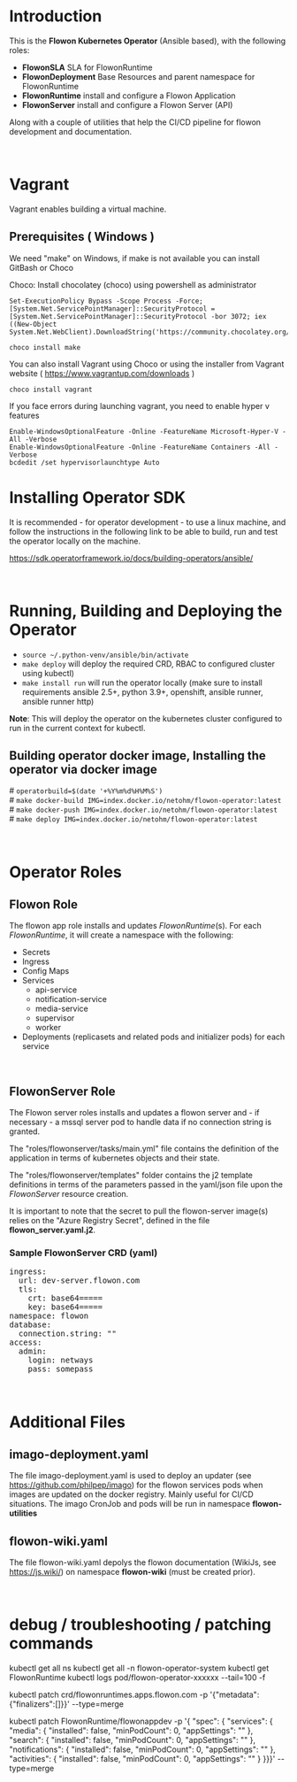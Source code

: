 # Introduction

This is the **Flowon Kubernetes Operator** (Ansible based), with the following roles:

- **FlowonSLA** SLA for FlowonRuntime
- **FlowonDeployment** Base Resources and parent namespace for FlowonRuntime
- **FlowonRuntime** install and configure a Flowon Application
- **FlowonServer** install and configure a Flowon Server (API)

Along with a couple of utilities that help the CI/CD pipeline for flowon development and documentation.

<br>

# Vagrant

Vagrant enables building a virtual machine.

## Prerequisites ( Windows )

We need "make" on Windows, if make is not available you can install GitBash or Choco

Choco: Install chocolatey (choco) using powershell as administrator

```
Set-ExecutionPolicy Bypass -Scope Process -Force; [System.Net.ServicePointManager]::SecurityProtocol = [System.Net.ServicePointManager]::SecurityProtocol -bor 3072; iex ((New-Object System.Net.WebClient).DownloadString('https://community.chocolatey.org/install.ps1'))
```

```
choco install make
```

You can also install Vagrant using Choco or using the installer from Vagrant website ( https://www.vagrantup.com/downloads )

```
choco install vagrant
```

If you face errors during launching vagrant, you need to enable hyper v features

```
Enable-WindowsOptionalFeature -Online -FeatureName Microsoft-Hyper-V -All -Verbose
Enable-WindowsOptionalFeature -Online -FeatureName Containers -All -Verbose
bcdedit /set hypervisorlaunchtype Auto
```

# Installing Operator SDK

It is recommended - for operator development - to use a linux machine, and follow the instructions in the following link to be able to build, run and test the operator locally on the machine.

https://sdk.operatorframework.io/docs/building-operators/ansible/

<br>

# Running, Building and Deploying the Operator

- `source ~/.python-venv/ansible/bin/activate`
- `make deploy` will deploy the required CRD, RBAC to configured cluster using kubectl)
- `make install run` will run the operator locally (make sure to install requirements ansible 2.5+, python 3.9+, openshift, ansible runner, ansible runner http)

**Note**: This will deploy the operator on the kubernetes cluster configured to run in the current context for kubectl.

## Building operator docker image, Installing the operator via docker image

\# `operatorbuild=$(date '+%Y%m%d%H%M%S')` \
\# `make docker-build IMG=index.docker.io/netohm/flowon-operator:latest` \
\# `make docker-push IMG=index.docker.io/netohm/flowon-operator:latest` \
\# `make deploy IMG=index.docker.io/netohm/flowon-operator:latest`

<br>

# Operator Roles

## Flowon Role

The flowon app role installs and updates _FlowonRuntime_(s). For each _FlowonRuntime_, it will create a namespace with the following:

- Secrets
- Ingress
- Config Maps
- Services
  - api-service
  - notification-service
  - media-service
  - supervisor
  - worker
- Deployments (replicasets and related pods and initializer pods) for each service

<br>

## FlowonServer Role

The Flowon server roles installs and updates a flowon server and - if necessary - a mssql server pod to handle data if no connection string is granted.

The "roles/flowonserver/tasks/main.yml" file contains the definition of the application in terms of kubernetes objects and their state.

The "roles/flowonserver/templates" folder contains the j2 template definitions in terms of the parameters passed in the yaml/json file upon the _FlowonServer_ resource creation.

It is important to note that the secret to pull the flowon-server image(s) relies on the "Azure Registry Secret", defined in the file **flowon_server.yaml.j2**.

### Sample FlowonServer CRD (yaml)

<pre>
ingress:
  url: dev-server.flowon.com
  tls:
    crt: base64=====
    key: base64=====
namespace: flowon
database:
  connection.string: ""
access:
  admin:
    login: netways
    pass: somepass
</pre>

<br>

# Additional Files

## imago-deployment.yaml

The file imago-deployment.yaml is used to deploy an updater (see https://github.com/philpep/imago) for the flowon services pods when images are updated on the docker registry.
Mainly useful for CI/CD situations.
The imago CronJob and pods will be run in namespace **flowon-utilities**

## flowon-wiki.yaml

The file flowon-wiki.yaml depolys the flowon documentation (WikiJs, see https://js.wiki/) on namespace **flowon-wiki** (must be created prior).

<br>

# debug / troubleshooting / patching commands

kubectl get all ns
kubectl get all -n flowon-operator-system
kubectl get FlowonRuntime
kubectl logs pod/flowon-operator-xxxxxx --tail=100 -f

kubectl patch crd/flowonruntimes.apps.flowon.com -p '{"metadata":{"finalizers":[]}}' --type=merge

kubectl patch FlowonRuntime/flowonappdev -p '{ "spec": { "services": { "media": { "installed": false, "minPodCount": 0, "appSettings": "" }, "search": { "installed": false, "minPodCount": 0, "appSettings": "" }, "notifications": { "installed": false, "minPodCount": 0, "appSettings": "" }, "activities": { "installed": false, "minPodCount": 0, "appSettings": "" } }}}' --type=merge
